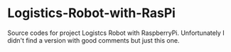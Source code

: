 # Logistics-Robot-with-RasPi
Source codes for project Logistcs Robot with RaspberryPi.
Unfortunately I didn't find a version with good comments but just this one.
